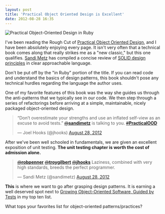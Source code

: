 ```yaml
---
layout: post
title: 'Practical Object Oriented Design is Excellent'
date: 2012-08-28 16:35
---
```


![Practical Object-Oriented Design in Ruby](/images/pood.jpeg)

I've been reading the Rough Cut of [Practical Object Oriented Design](http://www.amazon.com/exec/obidos/ASIN/0321721330/joehoobuiblo-20/ref=nosim/), and I have been absolutely enjoying every page. It isn't very often that a technical book comes along that really strikes me as a "new classic," but this one qualifies. [Sandi Metz](https://twitter.com/sandimetz) has compiled a concise review of [SOLID design principles](http://butunclebob.com/ArticleS.UncleBob.PrinciplesOfOod) in clear approachable language.

Don't be put off by the "in Ruby" portion of the title. If you can read code and understand the basics of design patterns, this book shouldn't pose any technical hurdles regarding the language the author uses.

One of my favorite features of this book was the way she guides us through the anti-patterns that we typically see in our code. We then step through a series of refactorings before arriving at a simple, maintainable, nicely packaged object-oriented design.

<blockquote class="twitter-tweet tw-align-center"><p>“Don’t overestimate your strengths and use an inflated self-view as an excuse to avoid tests.” <a href="https://twitter.com/sandimetz"><s>@</s><b>sandimetz</b></a> is talking to you. <a href="https://twitter.com/search/?q=%23PracticalOOD"><s>#</s><b>PracticalOOD</b></a></p>&mdash; Joel Hooks (@jhooks) <a href="https://twitter.com/jhooks/status/240446750157070336" data-datetime="2012-08-28T13:52:27+00:00">August 28, 2012</a></blockquote>
<script src="//platform.twitter.com/widgets.js" charset="utf-8"></script>

After we've been well schooled in fundamentals, we are given an excellent exposition of unit testing. **The unit testing chapter is worth the cost of admission alone.**

<blockquote class="twitter-tweet tw-align-center" data-in-reply-to="240464842845208576"><p><a href="https://twitter.com/robpenner"><s>@</s><b>robpenner</b></a> <a href="https://twitter.com/troygilbert"><s>@</s><b>troygilbert</b></a> <a href="https://twitter.com/jhooks"><s>@</s><b>jhooks</b></a> Laziness, combined with very high standards, breeds the perfect programmer.</p>&mdash; Sandi Metz (@sandimetz) <a href="https://twitter.com/sandimetz/status/240472922702086144" data-datetime="2012-08-28T15:36:27+00:00">August 28, 2012</a></blockquote>

**This** is where we want to go after grasping design patterns. It is earning a well deserved spot next to [Growing Object-Oriented Software, Guided by Tests](http://www.amazon.com/exec/obidos/ASIN/0321503627/joehoobuiblo-20/ref=nosim/) in my top ten list.

What tops your favorites list for object-oriented patterns/practices?
